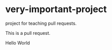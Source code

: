# very-important-project

project for teaching pull requests.

This is a pull request.

Hello World
